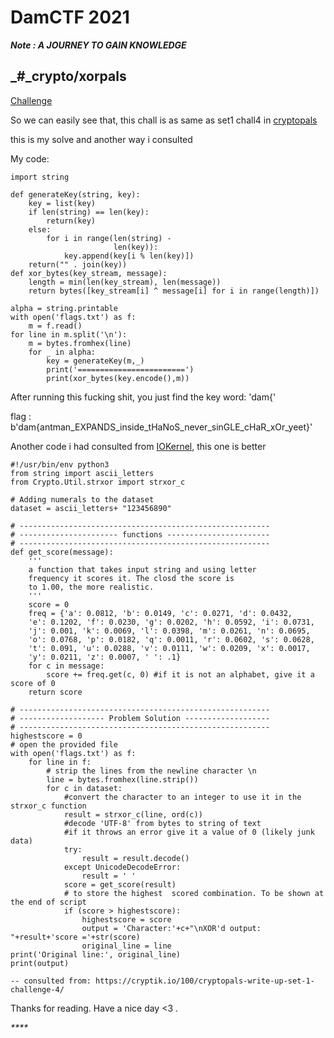 # DamCTF 2021

_**Note : A JOURNEY TO GAIN KNOWLEDGE**_

## _**#**_crypto/xorpals



[Challenge](https://github.com/GiongfNef/ChallFile/blob/main/DamCTF2021/crypto\_xorpals.txt)

So we can easily see that, this chall is as same as set1 chall4 in [cryptopals](https://cryptopals.com/sets/1/challenges/4)

this is my solve and another way i consulted

My code:

```
import string

def generateKey(string, key):
    key = list(key)
    if len(string) == len(key):
        return(key)
    else:
        for i in range(len(string) -
                       len(key)):
            key.append(key[i % len(key)])
    return("" . join(key))
def xor_bytes(key_stream, message):
    length = min(len(key_stream), len(message))
    return bytes([key_stream[i] ^ message[i] for i in range(length)])

alpha = string.printable
with open('flags.txt') as f:
    m = f.read() 
for line in m.split('\n'):        
    m = bytes.fromhex(line)
    for _ in alpha:
        key = generateKey(m,_)
        print('========================')
        print(xor_bytes(key.encode(),m))
```

After running this fucking shit, you just find the key word: 'dam{'&#x20;

flag : b'dam{antman\_EXPANDS\_inside\_tHaNoS\_never\_sinGLE\_cHaR\_xOr\_yeet}'

Another code i had consulted from [IOKernel](https://cryptik.io/author/chi/), this one is better

```
#!/usr/bin/env python3
from string import ascii_letters
from Crypto.Util.strxor import strxor_c

# Adding numerals to the dataset
dataset = ascii_letters+ "123456890"

# --------------------------------------------------------
# ---------------------- functions -----------------------
# --------------------------------------------------------
def get_score(message):
    '''
    a function that takes input string and using letter 
    frequency it scores it. The closd the score is 
    to 1.00, the more realistic.
    '''
    score = 0
    freq = {'a': 0.0812, 'b': 0.0149, 'c': 0.0271, 'd': 0.0432,
    'e': 0.1202, 'f': 0.0230, 'g': 0.0202, 'h': 0.0592, 'i': 0.0731,
    'j': 0.001, 'k': 0.0069, 'l': 0.0398, 'm': 0.0261, 'n': 0.0695,
    'o': 0.0768, 'p': 0.0182, 'q': 0.0011, 'r': 0.0602, 's': 0.0628,
    't': 0.091, 'u': 0.0288, 'v': 0.0111, 'w': 0.0209, 'x': 0.0017,
    'y': 0.0211, 'z': 0.0007, ' ': .1}
    for c in message:
        score += freq.get(c, 0) #if it is not an alphabet, give it a score of 0
    return score

# --------------------------------------------------------
# ------------------- Problem Solution -------------------
# --------------------------------------------------------
highestscore = 0
# open the provided file
with open('flags.txt') as f:
    for line in f:
        # strip the lines from the newline character \n
        line = bytes.fromhex(line.strip())
        for c in dataset:
            #convert the character to an integer to use it in the strxor_c function
            result = strxor_c(line, ord(c))
            #decode 'UTF-8' from bytes to string of text
            #if it throws an error give it a value of 0 (likely junk data)
            try:
                result = result.decode()
            except UnicodeDecodeError:
                result = ' '
            score = get_score(result)
            # to store the highest  scored combination. To be shown at the end of script
            if (score > highestscore):
                highestscore = score
                output = 'Character:'+c+"\nXOR'd output: "+result+'score ='+str(score)
                original_line = line
print('Original line:', original_line)
print(output)

-- consulted from: https://cryptik.io/100/cryptopals-write-up-set-1-challenge-4/
```

Thanks for reading. Have a nice day <3 .



_****_
